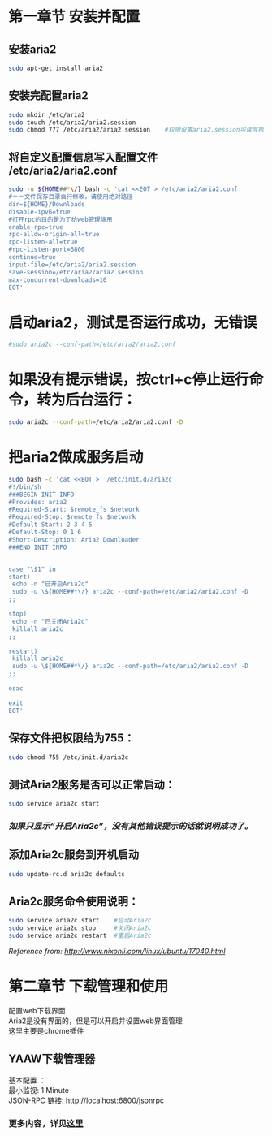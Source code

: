 # 第一章节  安装并配置  
## 安装aria2  
```bash
sudo apt-get install aria2  
```



## 安装完配置aria2  
```bash
sudo mkdir /etc/aria2      
sudo touch /etc/aria2/aria2.session      
sudo chmod 777 /etc/aria2/aria2.session    #权限设置aria2.session可读写执行 
```




## 将自定义配置信息写入配置文件 /etc/aria2/aria2.conf   
```bash
sudo -u ${HOME##*\/} bash -c 'cat <<EOT > /etc/aria2/aria2.conf  
#＝＝文件保存目录自行修改，请使用绝对路径  
dir=${HOME}/Downloads     
disable-ipv6=true 
#打开rpc的目的是为了给web管理端用  
enable-rpc=true   
rpc-allow-origin-all=true  
rpc-listen-all=true  
#rpc-listen-port=6800  
continue=true  
input-file=/etc/aria2/aria2.session  
save-session=/etc/aria2/aria2.session  
max-concurrent-downloads=10  
EOT'  
```




# 启动aria2，测试是否运行成功，无错误  
```bash
#sudo aria2c --conf-path=/etc/aria2/aria2.conf  
```


#  如果没有提示错误，按ctrl+c停止运行命令，转为后台运行： 
```bash
sudo aria2c --conf-path=/etc/aria2/aria2.conf -D  
```



# 把aria2做成服务启动  
```bash
sudo bash -c 'cat <<EOT >  /etc/init.d/aria2c  
#!/bin/sh  
###BEGIN INIT INFO  
#Provides: aria2  
#Required-Start: $remote_fs $network  
#Required-Stop: $remote_fs $network  
#Default-Start: 2 3 4 5  
#Default-Stop: 0 1 6  
#Short-Description: Aria2 Downloader  
###END INIT INFO  


case "\$1" in  
start)  
 echo -n "已开启Aria2c"  
 sudo -u \${HOME##*\/} aria2c --conf-path=/etc/aria2/aria2.conf -D  
;;  

stop)  
 echo -n "已关闭Aria2c"  
 killall aria2c  
;;  

restart)  
 killall aria2c  
 sudo -u \${HOME##*\/} aria2c --conf-path=/etc/aria2/aria2.conf -D  
;;  

esac  

exit  
EOT'  
```




## 保存文件把权限给为755：  
```bash
sudo chmod 755 /etc/init.d/aria2c  
```



## 测试Aria2服务是否可以正常启动：  
```bash
sudo service aria2c start  
```


### *如果只显示“开启Aria2c”，没有其他错误提示的话就说明成功了。*  

## 添加Aria2c服务到开机启动  
```bash
sudo update-rc.d aria2c defaults 
```

 

## Aria2c服务命令使用说明：  
```bash
sudo service aria2c start    #启动Aria2c 
sudo service aria2c stop     #关闭Aria2c 
sudo service aria2c restart  #重启Aria2c
```


*Reference from: http://www.nixonli.com/linux/ubuntu/17040.html*  



# 第二章节  下载管理和使用  
配置web下载界面  
Aria2是没有界面的，但是可以开启并设置web界面管理  
这里主要是chrome插件  

## YAAW下载管理器  
基本配置 ：  
最小监视: 1 Minute  
JSON-RPC 链接:  http://localhost:6800/jsonrpc  

### 更多内容，详见[这里](https://www.jianshu.com/p/b2649d073741 "这里")      

